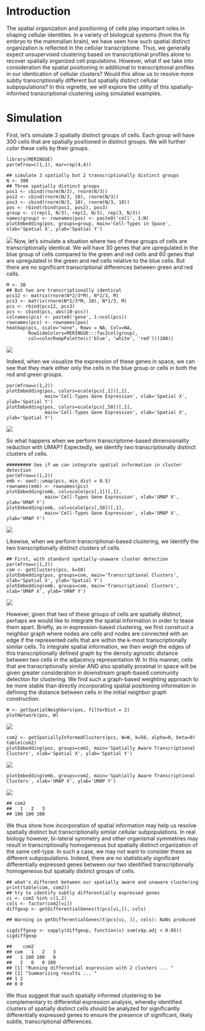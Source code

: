 # Introduction

The spatial organization and positioning of cells play important roles
in shaping cellular identities. In a variety of biological systems (from
the fly embryo to the mammalian brain), we have seen how such spatial
distinct organization is reflected in the cellular transcriptome. Thus,
we generally expect unsupervised clustering based on transcriptional
profiles alone to recover spatially organized cell populations. However,
what if we take into consideration the spatial positioning in additional
to transcriptional profiles in our identication of cellular clusters?
Would this allow us to resolve more subtly transcriptionally different
but spatially distinct cellular subpopulations? In this vignette, we
will explore the utility of this spatially-informed transcriptional
clustering using simulated examples.

# Simulation

First, let’s simulate 3 spatially distinct groups of cells. Each group
will have 300 cells that are spatially positioned in distinct groups. We
will further color these cells by their groups.

    library(MERINGUE)
    par(mfrow=c(1,1), mar=rep(4,4))

    ## simulate 3 spatially but 2 transcriptionally distinct groups
    N <- 300
    ## Three spatially distinct groups
    pos1 <- cbind(rnorm(N/3), rnorm(N/3))
    pos2 <- cbind(rnorm(N/3, 10), rnorm(N/3))
    pos3 <- cbind(rnorm(N/3, 10), rnorm(N/3, 10))
    pos <- rbind(rbind(pos1, pos2), pos3)
    group <- c(rep(1, N/3), rep(2, N/3), rep(3, N/3))
    names(group) <- rownames(pos) <- paste0('cell', 1:N)
    plotEmbedding(pos, groups=group, main='Cell-Types in Space', xlab='Spatial X', ylab='Spatial Y')

![](spatial_clustering_files/figure-markdown_strict/simulation-pos-1.png)
Now, let’s simulate a situation where two of these groups of cells are
transcriptionally identical. We will have 30 genes that are upregulated
in the blue group of cells compared to the green and red cells and 60
genes that are upregulated in the green and red cells relative to the
blue cells. But there are no significant transcriptional differences
between green and red cells.

    M <- 30
    ## But two are transcriptionally identical
    pcs12 <- matrix(rnorm(N*2/3*M), N*2/3, M)
    pcs3 <- matrix(rnorm(N*1/3*M, 10), N*1/3, M)
    pcs <- rbind(pcs12, pcs3)
    pcs <- cbind(pcs, abs(10-pcs))
    colnames(pcs) <- paste0('gene', 1:ncol(pcs))
    rownames(pcs) <- rownames(pos)
    heatmap(pcs, scale="none", Rowv = NA, Colv=NA,
            RowSideColors=MERINGUE:::fac2col(group),
            col=colorRampPalette(c('blue', 'white', 'red'))(100))

![](spatial_clustering_files/figure-markdown_strict/simulation-trans-1.png)

Indeed, when we visualize the expression of these genes in space, we can
see that they mark either only the cells in the blue group or cells in
both the red and green groups.

    par(mfrow=c(1,2))
    plotEmbedding(pos, colors=scale(pcs[,1])[,1],
                  main='Cell-Types Gene Expression', xlab='Spatial X', ylab='Spatial Y')
    plotEmbedding(pos, colors=scale(pcs[,50])[,1],
                  main='Cell-Types Gene Expression', xlab='Spatial X', ylab='Spatial Y')

![](spatial_clustering_files/figure-markdown_strict/simulation-trans2-1.png)

So what happens when we perform transcriptome-based dimensionality
reduction with UMAP? Expectedly, we identify two transcriptionally
distinct clusters of cells.

    ######### See if we can integrate spatial information in cluster detection
    par(mfrow=c(1,2))
    emb <- uwot::umap(pcs, min_dist = 0.5)
    rownames(emb) <- rownames(pcs)
    plotEmbedding(emb, col=scale(pcs[,1])[,1], 
                  main='Cell-Types Gene Expression', xlab='UMAP X', ylab='UMAP Y')
    plotEmbedding(emb, col=scale(pcs[,50])[,1],
                  main='Cell-Types Gene Expression', xlab='UMAP X', ylab='UMAP Y')

![](spatial_clustering_files/figure-markdown_strict/cluster-1.png)

Likewise, when we perform transcriptional-based clustering, we identify
the two transcriptionally distinct clusters of cells.

    ## First, with standard spatially-unaware cluster detection
    par(mfrow=c(1,2))
    com <- getClusters(pcs, k=50)
    plotEmbedding(pos, groups=com, main='Transcriptional Clusters', xlab='Spatial X', ylab='Spatial Y')
    plotEmbedding(emb, groups=com, main='Transcriptional Clusters', xlab='UMAP X', ylab='UMAP Y')

![](spatial_clustering_files/figure-markdown_strict/cluster2-1.png)

However, given that two of these groups of cells are spatially distinct,
perhaps we would like to integrate the spatial information in order to
tease them apart. Briefly, as in expression-based clustering, we first
construct a neighbor graph where nodes are cells and nodes are connected
with an edge if the represented cells that are within the k-most
transcriptionally similar cells. To integrate spatial information, we
then weigh the edges of this transcriptionally defined graph by the
density agnostic distance between two cells in the adjacency
representation W. In this manner, cells that are transcriptionally
similar AND also spatially proximal in space will be given greater
consideration in downstream graph-based community detection for
clustering. We find such a graph-based weighting approach to be more
stable than directly incorporating spatial positioning information in
defining the distance between cells in the initial neighbor graph
construction.

    W <- getSpatialNeighbors(pos, filterDist = 2)
    plotNetwork(pos, W)

![](spatial_clustering_files/figure-markdown_strict/spatcluster-1.png)

    com2 <- getSpatiallyInformedClusters(pcs, W=W, k=50, alpha=0, beta=0)
    table(com2)
    plotEmbedding(pos, groups=com2, main='Spatially Aware Transcriptional Clusters', xlab='Spatial X', ylab='Spatial Y')

![](spatial_clustering_files/figure-markdown_strict/spatcluster-2.png)

    plotEmbedding(emb, groups=com2, main='Spatially Aware Transcriptional Clusters', xlab='UMAP X', ylab='UMAP Y')

![](spatial_clustering_files/figure-markdown_strict/spatcluster-3.png)

    ## com2
    ##   1   2   3 
    ## 100 100 100

We thus show how incorporation of spatial information may help us
resolve spatially distinct but transcriptionally similar cellular
subpopulations. In real biology however, bi-lateral symmetry and other
organismal symmetries may result in transcriptionally homogeneous but
spatially distinct organization of the same cell-type. In such a case,
we may not want to consider these as different subpopulations. Indeed,
there are no statistically significant differentially expressed genes
between our two identified transcriptionally homogeneous but spatially
distinct groups of cells.

    ## what's different between our spatially aware and unaware clustering
    print(table(com, com2))
    ## try to identify subtly differentially expressed genes
    vi <- com2 %in% c(1,2)
    cols <- factor(com2[vi])
    diffgexp <- getDifferentialGenes(t(pcs[vi,]), cols)

    ## Warning in getDifferentialGenes(t(pcs[vi, ]), cols): NaNs produced

    sigdiffgexp <- sapply(diffgexp, function(x) sum(x$p.adj < 0.05))
    sigdiffgexp

    ##    com2
    ## com   1   2   3
    ##   1 100 100   0
    ##   2   0   0 100
    ## [1] "Running differential expression with 2 clusters ... "
    ## [1] "Summarizing results ... "
    ## 1 2 
    ## 0 0

We thus suggest that such spatially informed clustering to be
complementary to differential expression analysis, whereby identified
clusters of spatially distinct cells should be analyzed for
significantly differentially expressed genes to ensure the presence of
significant, likely subtle, transcriptional differences.
